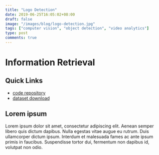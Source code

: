 ```yaml
---
title: "Logo Detection"
date: 2019-06-25T16:05:02+08:00
draft: false
image: "/images/blog/logo-detection.jpg"
tags: ["computer vision", "object detection", "video analytics"]
type: post
comments: true
---
```

# Information Retrieval 
## Quick Links
- [code repository](https://github.com/)
- [dataset download](https://www.google.com/)

## Lorem ipsum
Lorem ipsum dolor sit amet, consectetur adipiscing elit. Aenean semper libero quis dictum dapibus. Nulla egestas vitae augue eu rutrum. Duis ullamcorper dictum ipsum. Interdum et malesuada fames ac ante ipsum primis in faucibus. Suspendisse tortor dui, fermentum non dapibus id, volutpat non odio. 